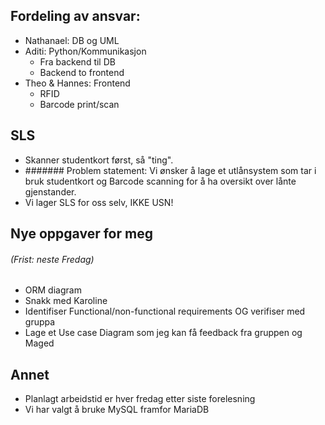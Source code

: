 ## Fordeling av ansvar:
- Nathanael: DB og UML
- Aditi: Python/Kommunikasjon
	- Fra backend til DB
	- Backend to frontend
- Theo & Hannes: Frontend 
	- RFID
	- Barcode print/scan

## SLS
- Skanner studentkort først, så "ting".
- ####### Problem statement: Vi ønsker å lage et utlånsystem som tar i bruk studentkort og Barcode scanning for å ha oversikt over lånte gjenstander. 
- Vi lager SLS for oss selv, IKKE USN!

## Nye oppgaver for meg 
###### (Frist: neste Fredag)
- ORM diagram
- Snakk med Karoline
- Identifiser Functional/non-functional requirements OG verifiser med gruppa
- Lage et Use case Diagram som jeg kan få feedback fra gruppen og Maged

## Annet
- Planlagt arbeidstid er hver fredag etter siste forelesning
- Vi har valgt å bruke MySQL framfor MariaDB
